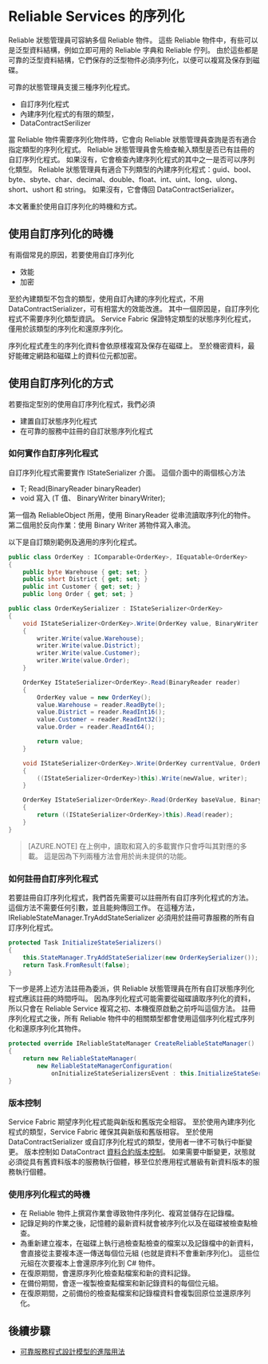 <properties
   pageTitle="Reliable Service 序列化 | Microsoft Azure"
   description="Service Fabric Reliable Service 序列化的概念文件"
   services="service-fabric"
   documentationCenter=".net"
   authors="mcoskun"
   manager="timlt"
   editor="subramar,jessebenson,tyadam"/>

<tags
   ms.service="service-fabric"
   ms.devlang="dotnet"
   ms.topic="article"
   ms.tgt_pltfrm="na"
   ms.workload="na"
   ms.date="11/18/2015"
   ms.author="mcoskun"/>


# Reliable Services 的序列化

Reliable 狀態管理員可容納多個 Reliable 物件。
這些 Reliable 物件中，有些可以是泛型資料結構，例如立即可用的 Reliable 字典和 Reliable 佇列。
由於這些都是可靠的泛型資料結構，它們保存的泛型物件必須序列化，以便可以複寫及保存到磁碟。

可靠的狀態管理員支援三種序列化程式。
* 自訂序列化程式
* 內建序列化程式的有限的類型，
* DataContractSerilizer

當 Reliable 物件需要序列化物件時，它會向 Reliable 狀態管理員查詢是否有適合指定類型的序列化程式。
Reliable 狀態管理員會先檢查輸入類型是否已有註冊的自訂序列化程式。
如果沒有，它會檢查內建序列化程式的其中之一是否可以序列化類型。
Reliable 狀態管理員有適合下列類型的內建序列化程式：guid、bool、byte、sbyte、char、decimal、double、float、int、uint、long、ulong、short、ushort 和 string。
如果沒有，它會傳回 DataContractSerializer。

本文著重於使用自訂序列化的時機和方式。

## 使用自訂序列化的時機

有兩個常見的原因，若要使用自訂序列化
* 效能
* 加密

至於內建類型不包含的類型，使用自訂內建的序列化程式，不用 DataContractSerializer，可有相當大的效能改進。
其中一個原因是，自訂序列化程式不需要序列化類型資訊。
Service Fabric 保證特定類型的狀態序列化程式，僅用於該類型的序列化和還原序列化。

序列化程式產生的序列化資料會依原樣複寫及保存在磁碟上。
至於機密資料，最好能確定網路和磁碟上的資料位元都加密。

## 使用自訂序列化的方式

若要指定型別的使用自訂序列化程式，我們必須
* 建置自訂狀態序列化程式
* 在可靠的服務中註冊的自訂狀態序列化程式

### 如何實作自訂序列化程式

自訂序列化程式需要實作 IStateSerializer<T> 介面。
這個介面中的兩個核心方法
* T; Read(BinaryReader binaryReader)
* void 寫入 (T 值、 BinaryWriter binaryWriter);

第一個為 ReliableObject 所用，使用 BinaryReader 從串流讀取序列化的物件。
第二個用於反向作業：使用 Binary Writer 將物件寫入串流。

以下是自訂類別範例及適用的序列化程式。

```C#
public class OrderKey : IComparable<OrderKey>, IEquatable<OrderKey>
{
    public byte Warehouse { get; set; }
    public short District { get; set; }
    public int Customer { get; set; }
    public long Order { get; set; }
```

```C#
public class OrderKeySerializer : IStateSerializer<OrderKey>
{
    void IStateSerializer<OrderKey>.Write(OrderKey value, BinaryWriter writer)
    {
        writer.Write(value.Warehouse);
        writer.Write(value.District);
        writer.Write(value.Customer);
        writer.Write(value.Order);
    }

    OrderKey IStateSerializer<OrderKey>.Read(BinaryReader reader)
    {
        OrderKey value = new OrderKey();
        value.Warehouse = reader.ReadByte();
        value.District = reader.ReadInt16();
        value.Customer = reader.ReadInt32();
        value.Order = reader.ReadInt64();

        return value;
    }

    void IStateSerializer<OrderKey>.Write(OrderKey currentValue, OrderKey newValue, BinaryWriter writer)
    {
        ((IStateSerializer<OrderKey>)this).Write(newValue, writer);
    }

    OrderKey IStateSerializer<OrderKey>.Read(OrderKey baseValue, BinaryReader reader)
    {
        return ((IStateSerializer<OrderKey>)this).Read(reader);
    }
}
```
>[AZURE.NOTE] 在上例中，讀取和寫入的多載實作只會呼叫其對應的多載。
這是因為下列兩種方法會用於尚未提供的功能。

### 如何註冊自訂序列化程式

若要註冊自訂序列化程式，我們首先需要可以註冊所有自訂序列化程式的方法。
這個方法不需要任何引數，並且能夠傳回工作。
在這種方法，IReliableStateManager.TryAddStateSerializer<T> 必須用於註冊可靠服務的所有自訂序列化程式。

```C#
protected Task InitializeStateSerializers()
{
    this.StateManager.TryAddStateSerializer(new OrderKeySerializer());
    return Task.FromResult(false);
}
```

下一步是將上述方法註冊為委派，供 Reliable 狀態管理員在所有自訂狀態序列化程式應該註冊的時間呼叫。
因為序列化程式可能需要從磁碟讀取序列化的資料，所以只會在 Reliable Service 複寫之初、本機復原啟動之前呼叫這個方法。
註冊序列化程式之後，所有 Reliable 物件中的相關類型都會使用這個序列化程式序列化和還原序列化其物件。

```C#
protected override IReliableStateManager CreateReliableStateManager()
{
    return new ReliableStateManager(
        new ReliableStateManagerConfiguration(
            onInitializeStateSerializersEvent : this.InitializeStateSerializers));
}
```
### 版本控制

Service Fabric 期望序列化程式能與新版和舊版完全相容。
至於使用內建序列化程式的類型，Service Fabric 確保其與新版和舊版相容。
至於使用 DataContractSerializer 或自訂序列化程式的類型，使用者一律不可執行中斷變更。
版本控制如 DataContract [資料合約版本控制](https://msdn.microsoft.com/library/ms731138.aspx)。
如果需要中斷變更，狀態就必須從具有舊資料版本的服務執行個體，移至位於應用程式層級有新資料版本的服務執行個體。

### 使用序列化程式的時機

 * 在 Reliable 物件上撰寫作業會導致物件序列化、複寫並儲存在記錄檔。
 * 記錄足夠的作業之後，記憶體的最新資料就會被序列化以及在磁碟被檢查點檢查。
 * 為重新建立複本，在磁碟上執行過檢查點檢查的檔案以及記錄檔中的新資料，會直接從主要複本逐一傳送每個位元組 (也就是資料不會重新序列化)。 這些位元組在次要複本上會還原序列化到 C# 物件。
 * 在復原期間，會還原序列化檢查點檔案和新的資料記錄。
 * 在備份期間，會逐一複製檢查點檔案和新記錄資料的每個位元組。
 * 在復原期間，之前備份的檢查點檔案和記錄檔資料會複製回原位並還原序列化。

## 後續步驟

 * [可靠服務程式設計模型的進階用法](service-fabric-reliable-services-advanced-usage.md)





